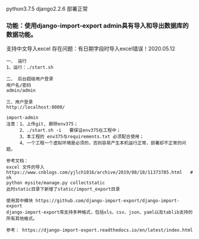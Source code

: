 python3.7.5   django2.2.6  部署正常                      

### 功能：使用django-import-export  admin具有导入和导出数据库的数据功能。 
支持中文导入excel
存在问题：有日期字段时导入excel错误！2020.05.12

      
```
一、 运行      
1、运行：./start.sh 

二、 后台超级用户登录
用户名/密码  
admin/admin

三、用户登录
http://localhost:8000/
```

```
import-admin
注意：1、上传git, 删除env375；
     2、./start.sh -i   要保证env375在工程中；
     3、本工程的 env375与requirements.txt 必须配合使用；
     4、一个工程一个虚拟环境是必须的，否则容易产生本机运行正常，部署却不正常的问题。
```


```
参考文档：
excel 文件的导入
https://www.cnblogs.com/yjlch1016/archive/2019/08/18/11373785.html   # ok
python mysite/manage.py collectstatic
此时static目录下新增了static/import_export目录  

```

```
使用其中模块 https://github.com/django-import-export/django-import-export           
django-import-export库支持多种格式，包括xls、csv、json、yaml以及tablib支持的所有其他格式。      

参考： https://django-import-export.readthedocs.io/en/latest/index.html       
```